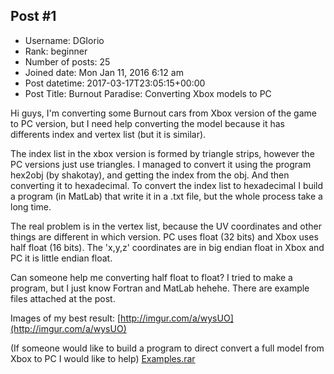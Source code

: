 ## Post #1
- Username: DGIorio
- Rank: beginner
- Number of posts: 25
- Joined date: Mon Jan 11, 2016 6:12 am
- Post datetime: 2017-03-17T23:05:15+00:00
- Post Title: Burnout Paradise: Converting Xbox models to PC

Hi guys,
I'm converting some Burnout cars from Xbox version of the game to PC version, but I need help converting the model because it has differents index and vertex list (but it is similar).

The index list in the xbox version is formed by triangle strips, however the PC versions just use triangles. I managed to convert it using the program hex2obj (by shakotay), and getting the index from the obj. And then converting it to hexadecimal. To convert the index list to hexadecimal I build a program (in MatLab) that write it in a .txt file, but the whole process take a long time.

The real problem is in the vertex list, because the UV coordinates and other things are different in which version. PC uses float (32 bits) and Xbox uses half float (16 bits). The 'x,y,z' coordinates are in big endian float in Xbox and PC it is little endian float.

Can someone help me converting half float to float? I tried to make a program, but I just know Fortran and MatLab hehehe.
There are example files attached at the post.

Images of my best result: [http://imgur.com/a/wysUO](http://imgur.com/a/wysUO)


(If someone would like to build a program to direct convert a full model from Xbox to PC I would like to help)
[Examples.rar](https://xentaxbackup.github.io/file/12651_Examples.rar)
